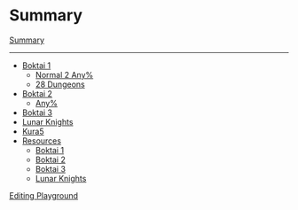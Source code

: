 # Summary

[Summary](./index.md)

---

- [Boktai 1](./boktai.md)
  - [Normal 2 Any%](./boktai/normal-2_any.md)
  - [28 Dungeons](./boktai/28-dungeons.md)
- [Boktai 2](./zoktai.md)
  - [Any%](./zoktai/any.md)
- [Boktai 3](./shinbok.md)
- [Lunar Knights]() <!-- markdownlint-disable-line no-empty-links -->
- [Kura5]()         <!-- markdownlint-disable-line no-empty-links -->
- [Resources](./resources.md)
  - [Boktai 1](./resources/boktai.md)
  - [Boktai 2](./resources/zoktai.md)
  - [Boktai 3](./resources/shinbok.md)
  - [Lunar Knights](./resources/boktaiDS.md)

[Editing Playground](./playground.md)
